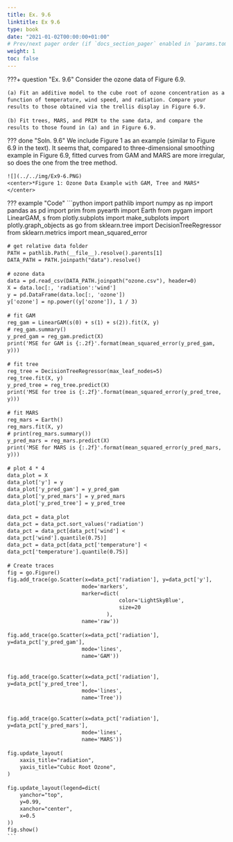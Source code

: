 ```yaml
---
title: Ex. 9.6
linktitle: Ex 9.6
type: book
date: "2021-01-02T00:00:00+01:00"
# Prev/next pager order (if `docs_section_pager` enabled in `params.toml`)
weight: 1
toc: false
---
```


???+ question "Ex. 9.6"
    Consider the ozone data of Figure 6.9.
	
	(a) Fit an additive model to the cube root of ozone concentration as a function of temperature, wind speed, and radiation. Compare your results to those obtained via the trellis display in Figure 6.9.
	
    (b) Fit trees, MARS, and PRIM to the same data, and compare the results to those found in (a) and in Figure 6.9.

??? done "Soln. 9.6"
    We include Figure 1 as an example (similar to Figure 6.9 in the text). It seems that, compared to three-dimensional smoothing example in Figure 6.9, fitted curves from GAM and MARS are more irregular, so does the one from the tree method. 

    ![](../../img/Ex9-6.PNG)
    <center>*Figure 1: Ozone Data Example with GAM, Tree and MARS*</center>

??? example "Code"
    ```python
    import pathlib
    import numpy as np
    import pandas as pd
    import prim
    from pyearth import Earth
    from pygam import LinearGAM, s
    from plotly.subplots import make_subplots
    import plotly.graph_objects as go
    from sklearn.tree import DecisionTreeRegressor
    from sklearn.metrics import mean_squared_error

    # get relative data folder
    PATH = pathlib.Path(__file__).resolve().parents[1]
    DATA_PATH = PATH.joinpath("data").resolve()

    # ozone data
    data = pd.read_csv(DATA_PATH.joinpath("ozone.csv"), header=0)
    X = data.loc[:, 'radiation':'wind']
    y = pd.DataFrame(data.loc[:, 'ozone'])
    y['ozone'] = np.power((y['ozone']), 1 / 3)

    # fit GAM
    reg_gam = LinearGAM(s(0) + s(1) + s(2)).fit(X, y)
    # reg_gam.summary()
    y_pred_gam = reg_gam.predict(X)
    print('MSE for GAM is {:.2f}'.format(mean_squared_error(y_pred_gam, y)))

    # fit tree
    reg_tree = DecisionTreeRegressor(max_leaf_nodes=5)
    reg_tree.fit(X, y)
    y_pred_tree = reg_tree.predict(X)
    print('MSE for tree is {:.2f}'.format(mean_squared_error(y_pred_tree, y)))

    # fit MARS
    reg_mars = Earth()
    reg_mars.fit(X, y)
    # print(reg_mars.summary())
    y_pred_mars = reg_mars.predict(X)
    print('MSE for MARS is {:.2f}'.format(mean_squared_error(y_pred_mars, y)))

    # plot 4 * 4
    data_plot = X
    data_plot['y'] = y
    data_plot['y_pred_gam'] = y_pred_gam
    data_plot['y_pred_mars'] = y_pred_mars
    data_plot['y_pred_tree'] = y_pred_tree

    data_pct = data_plot
    data_pct = data_pct.sort_values('radiation')
    data_pct = data_pct[data_pct['wind'] < data_pct['wind'].quantile(0.75)]
    data_pct = data_pct[data_pct['temperature'] < data_pct['temperature'].quantile(0.75)]

    # Create traces
    fig = go.Figure()
    fig.add_trace(go.Scatter(x=data_pct['radiation'], y=data_pct['y'],
                            mode='markers',
                            marker=dict(
                                        color='LightSkyBlue',
                                        size=20
                                    ),
                            name='raw'))

    fig.add_trace(go.Scatter(x=data_pct['radiation'], y=data_pct['y_pred_gam'],
                            mode='lines',
                            name='GAM'))


    fig.add_trace(go.Scatter(x=data_pct['radiation'], y=data_pct['y_pred_tree'],
                            mode='lines',
                            name='Tree'))


    fig.add_trace(go.Scatter(x=data_pct['radiation'], y=data_pct['y_pred_mars'],
                            mode='lines',
                            name='MARS'))

    fig.update_layout(
        xaxis_title="radiation",
        yaxis_title="Cubic Root Ozone",
    )

    fig.update_layout(legend=dict(
        yanchor="top",
        y=0.99,
        xanchor="center",
        x=0.5
    ))
    fig.show()
    ```